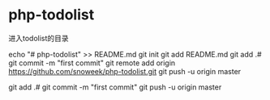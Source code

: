 # php-todolist
进入todolist的目录

echo "# php-todolist" >> README.md
git init
git add README.md
git add .#
git commit -m "first commit"
git remote add origin https://github.com/snoweek/php-todolist.git
git push -u origin master



git add .#
git commit -m "first commit"
git push -u origin master
